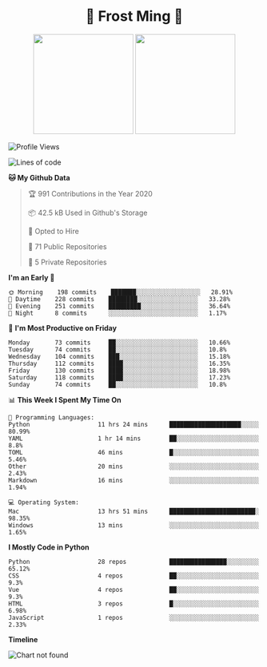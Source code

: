 <h1 align="center">🦄 Frost Ming 🐍</h1>

<p align="center">
  <img height="200" src="https://github-readme-stats.vercel.app/api?username=frostming&show_icons=true&theme=dracula&include_all_commits=true" />
  <img height="200" src="https://github-readme-stats.vercel.app/api/top-langs/?username=frostming&theme=dracula&show_icons=true" />
</p>

<!--START_SECTION:waka-->
![Profile Views](http://img.shields.io/badge/Profile%20Views-8-blue)

![Lines of code](https://img.shields.io/badge/From%20Hello%20World%20I%27ve%20Written-14.1%20million%20lines%20of%20code-blue)

**🐱 My Github Data** 

> 🏆 991 Contributions in the Year 2020
 > 
> 📦 42.5 kB Used in Github's Storage 
 > 
> 💼 Opted to Hire
 > 
> 📜 71 Public Repositories
 > 
> 🔑 5 Private Repositories 

**I'm an Early 🐤** 

```text
🌞 Morning    198 commits    ███████░░░░░░░░░░░░░░░░░░   28.91% 
🌆 Daytime    228 commits    ████████░░░░░░░░░░░░░░░░░   33.28% 
🌃 Evening    251 commits    █████████░░░░░░░░░░░░░░░░   36.64% 
🌙 Night      8 commits      ░░░░░░░░░░░░░░░░░░░░░░░░░   1.17%

```
📅 **I'm Most Productive on Friday** 

```text
Monday       73 commits     ██░░░░░░░░░░░░░░░░░░░░░░░   10.66% 
Tuesday      74 commits     ██░░░░░░░░░░░░░░░░░░░░░░░   10.8% 
Wednesday    104 commits    ███░░░░░░░░░░░░░░░░░░░░░░   15.18% 
Thursday     112 commits    ████░░░░░░░░░░░░░░░░░░░░░   16.35% 
Friday       130 commits    ████░░░░░░░░░░░░░░░░░░░░░   18.98% 
Saturday     118 commits    ████░░░░░░░░░░░░░░░░░░░░░   17.23% 
Sunday       74 commits     ██░░░░░░░░░░░░░░░░░░░░░░░   10.8%

```


📊 **This Week I Spent My Time On** 

```text
💬 Programming Languages: 
Python                   11 hrs 24 mins      ████████████████████░░░░░   80.99% 
YAML                     1 hr 14 mins        ██░░░░░░░░░░░░░░░░░░░░░░░   8.8% 
TOML                     46 mins             █░░░░░░░░░░░░░░░░░░░░░░░░   5.46% 
Other                    20 mins             ░░░░░░░░░░░░░░░░░░░░░░░░░   2.43% 
Markdown                 16 mins             ░░░░░░░░░░░░░░░░░░░░░░░░░   1.94%

💻 Operating System: 
Mac                      13 hrs 51 mins      ████████████████████████░   98.35% 
Windows                  13 mins             ░░░░░░░░░░░░░░░░░░░░░░░░░   1.65%

```

**I Mostly Code in Python** 

```text
Python                   28 repos            ████████████████░░░░░░░░░   65.12% 
CSS                      4 repos             ██░░░░░░░░░░░░░░░░░░░░░░░   9.3% 
Vue                      4 repos             ██░░░░░░░░░░░░░░░░░░░░░░░   9.3% 
HTML                     3 repos             █░░░░░░░░░░░░░░░░░░░░░░░░   6.98% 
JavaScript               1 repos             ░░░░░░░░░░░░░░░░░░░░░░░░░   2.33%

```


**Timeline**

![Chart not found](https://github.com/frostming/frostming/blob/master/charts/bar_graph.png) 


<!--END_SECTION:waka-->
